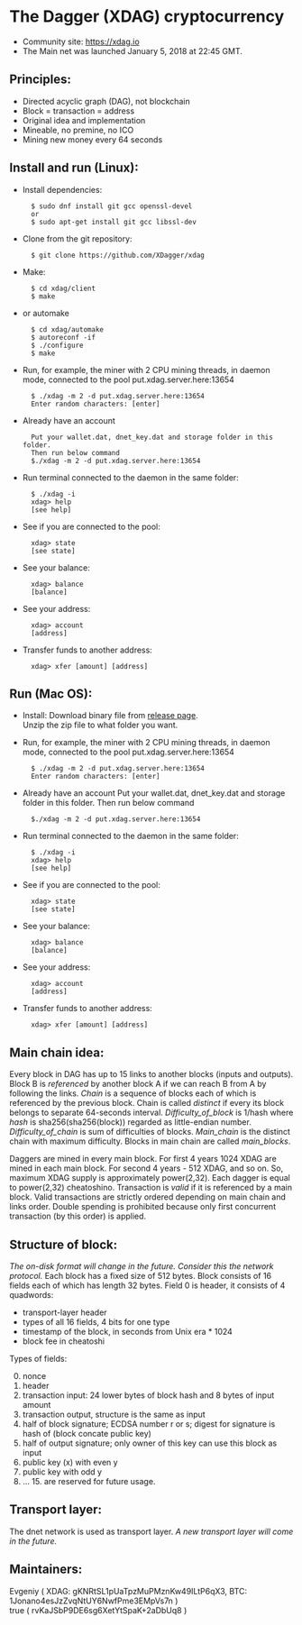 The Dagger (XDAG) cryptocurrency
================================

- Community site: https://xdag.io
- The Main net was launched January 5, 2018 at 22:45 GMT.


Principles:
----------

- Directed acyclic graph (DAG), not blockchain
- Block = transaction = address
- Original idea and implementation
- Mineable, no premine, no ICO
- Mining new money every 64 seconds


Install and run (Linux):
-----------------------

- Install dependencies:

		$ sudo dnf install git gcc openssl-devel
		or
		$ sudo apt-get install git gcc libssl-dev

- Clone from the git repository:

        $ git clone https://github.com/XDagger/xdag

- Make:

        $ cd xdag/client
        $ make
        
- or automake

        $ cd xdag/automake
        $ autoreconf -if
        $ ./configure
        $ make

- Run, for example, the miner with 2 CPU mining threads, in daemon mode, connected to the pool put.xdag.server.here:13654

        $ ./xdag -m 2 -d put.xdag.server.here:13654
        Enter random characters: [enter]
        
- Already have an account

		Put your wallet.dat, dnet_key.dat and storage folder in this folder.
		Then run below command
		$./xdag -m 2 -d put.xdag.server.here:13654

- Run terminal connected to the daemon in the same folder:

        $ ./xdag -i
        xdag> help
        [see help]

- See if you are connected to the pool:

        xdag> state
        [see state]

- See your balance:

        xdag> balance
        [balance]

- See your address:

        xdag> account
        [address]

- Transfer funds to another address:

        xdag> xfer [amount] [address]
        

Run (Mac OS):
-----------------------

- Install:
Download binary file from [release page](https://github.com/XDagger/xdag/releases).  
Unzip the zip file to what folder you want.

- Run, for example, the miner with 2 CPU mining threads, in daemon mode, connected to the pool put.xdag.server.here:13654

		$ ./xdag -m 2 -d put.xdag.server.here:13654
		Enter random characters: [enter]
		
- Already have an account
Put your wallet.dat, dnet_key.dat and storage folder in this folder.
Then run below command
		
		$./xdag -m 2 -d put.xdag.server.here:13654

- Run terminal connected to the daemon in the same folder:

		$ ./xdag -i
		xdag> help
		[see help]

- See if you are connected to the pool:

		xdag> state
		[see state]

- See your balance:

		xdag> balance
		[balance]

- See your address:

		xdag> account
		[address]

- Transfer funds to another address:

		xdag> xfer [amount] [address]

Main chain idea:
---------------

Every block in DAG has up to 15 links to another blocks (inputs and outputs).
Block B is _referenced_ by another block A if we can reach B from A by following the links.
_Chain_ is a sequence of blocks each of which is referenced by the previous block.
Chain is called _distinct_ if every its block belongs to separate 64-seconds interval.
_Difficulty_of_block_ is 1/hash where _hash_ is sha256(sha256(block)) regarded as little-endian number.
_Difficulty_of_chain_ is sum of difficulties of blocks.
_Main_chain_ is the distinct chain with maximum difficulty.
Blocks in main chain are called _main_blocks_.

Daggers are mined in every main block.
For first 4 years 1024 XDAG are mined in each main block.
For second 4 years - 512 XDAG, and so on.
So, maximum XDAG supply is approximately power(2,32).
Each dagger is equal to power(2,32) cheatoshino.
Transaction is _valid_ if it is referenced by a main block.
Valid transactions are strictly ordered depending on main chain and links order.
Double spending is prohibited because only first concurrent transaction (by this order) is applied.


Structure of block:
------------------

_The on-disk format will change in the future. Consider this the network protocol._
Each block has a fixed size of 512 bytes.
Block consists of 16 fields each of which has length 32 bytes.
Field 0 is header, it consists of 4 quadwords:
- transport-layer header
- types of all 16 fields, 4 bits for one type
- timestamp of the block, in seconds from Unix era * 1024
- block fee in cheatoshi

Types of fields:

0. nonce
1. header
2. transaction input: 24 lower bytes of block hash and 8 bytes of input amount
3. transaction output, structure is the same as input
4. half of block signature; ECDSA number r or s; digest for signature is hash of (block concate public key)
5. half of output signature; only owner of this key can use this block as input
6. public key (x) with even y
7. public key with odd y
8. ... 15. are reserved for future usage.


Transport layer:
---------------

The dnet network is used as transport layer.
_A new transport layer will come in the future._


Maintainers:
---------------

Evgeniy ( XDAG: gKNRtSL1pUaTpzMuPMznKw49ILtP6qX3, BTC: 1Jonano4esJzZvqNtUY6NwfPme3EMpVs7n )  
true ( rvKaJSbP9DE6sg6XetYtSpaK+2aDbUq8 )
